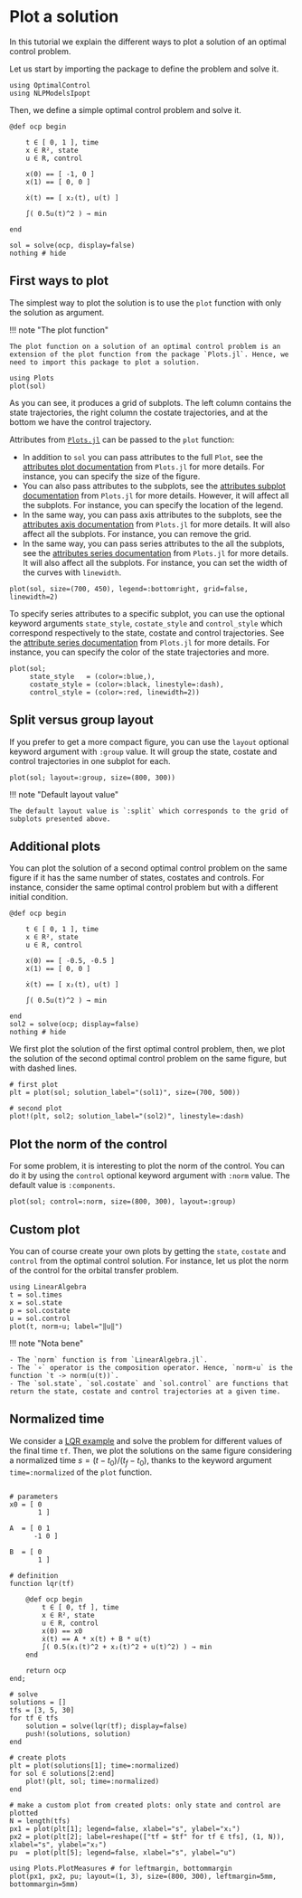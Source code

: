 # Plot a solution

In this tutorial we explain the different ways to plot a solution of an optimal control problem.

Let us start by importing the package to define the problem and solve it.

```@example main
using OptimalControl
using NLPModelsIpopt
```

Then, we define a simple optimal control problem and solve it.

```@example main
@def ocp begin

    t ∈ [ 0, 1 ], time
    x ∈ R², state
    u ∈ R, control

    x(0) == [ -1, 0 ]
    x(1) == [ 0, 0 ]

    ẋ(t) == [ x₂(t), u(t) ]

    ∫( 0.5u(t)^2 ) → min

end

sol = solve(ocp, display=false)
nothing # hide
```

## First ways to plot

The simplest way to plot the solution is to use the `plot` function with only the solution as argument.

!!! note "The plot function"

    The plot function on a solution of an optimal control problem is an extension of the plot function from the package `Plots.jl`. Hence, we need to import this package to plot a solution.

```@example main
using Plots
plot(sol)
```

As you can see, it produces a grid of subplots. The left column contains the state trajectories, the right column the costate trajectories, and at the bottom we have the control trajectory.

Attributes from [`Plots.jl`](https://docs.juliaplots.org) can be passed to the `plot` function:

- In addition to `sol` you can pass attributes to the full `Plot`, see the [attributes plot documentation](https://docs.juliaplots.org/latest/generated/attributes_plot/) from `Plots.jl` for more details. For instance, you can specify the size of the figure.
- You can also pass attributes to the subplots, see the [attributes subplot documentation](https://docs.juliaplots.org/latest/generated/attributes_subplot/) from `Plots.jl` for more details. However, it will affect all the subplots. For instance, you can specify the location of the legend.
- In the same way, you can pass axis attributes to the subplots, see the [attributes axis documentation](https://docs.juliaplots.org/latest/generated/attributes_axis/) from `Plots.jl` for more details. It will also affect all the subplots. For instance, you can remove the grid.
- In the same way, you can pass series attributes to the all the subplots, see the [attributes series documentation](https://docs.juliaplots.org/latest/generated/attributes_series/) from `Plots.jl` for more details. It will also affect all the subplots. For instance, you can set the width of the curves with `linewidth`.

```@example main
plot(sol, size=(700, 450), legend=:bottomright, grid=false, linewidth=2)
```

To specify series attributes to a specific subplot, you can use the optional keyword arguments `state_style`, `costate_style` and `control_style` which correspond respectively to the state, costate and control trajectories. See the [attribute series documentation](https://docs.juliaplots.org/latest/generated/attributes_series/) from `Plots.jl` for more details. For instance, you can specify the color of the state trajectories and more.

```@example main
plot(sol; 
     state_style   = (color=:blue,), 
     costate_style = (color=:black, linestyle=:dash),
     control_style = (color=:red, linewidth=2))
```

## Split versus group layout

If you prefer to get a more compact figure, you can use the `layout` optional keyword argument with `:group` value. It will group the state, costate and control trajectories in one subplot for each.

```@example main
plot(sol; layout=:group, size=(800, 300))
```

!!! note "Default layout value"

    The default layout value is `:split` which corresponds to the grid of subplots presented above.

## Additional plots

You can plot the solution of a second optimal control problem on the same figure if it has the same number of states, costates and controls. For instance, consider the same optimal control problem but with a different initial condition.

```@example main
@def ocp begin

    t ∈ [ 0, 1 ], time
    x ∈ R², state
    u ∈ R, control

    x(0) == [ -0.5, -0.5 ]
    x(1) == [ 0, 0 ]

    ẋ(t) == [ x₂(t), u(t) ]

    ∫( 0.5u(t)^2 ) → min

end
sol2 = solve(ocp; display=false)
nothing # hide
```

We first plot the solution of the first optimal control problem, then, we plot the solution of the second optimal control problem on the same figure, but with dashed lines.

```@example main
# first plot
plt = plot(sol; solution_label="(sol1)", size=(700, 500))

# second plot
plot!(plt, sol2; solution_label="(sol2)", linestyle=:dash)
```

## Plot the norm of the control

For some problem, it is interesting to plot the norm of the control. You can do it by using the `control` optional keyword argument with `:norm` value. The default value is `:components`.

```@example main
plot(sol; control=:norm, size=(800, 300), layout=:group)
```

## Custom plot

You can of course create your own plots by getting the `state`, `costate` and `control` from the optimal control solution. For instance, let us plot the norm of the control for the orbital transfer problem.

```@example main
using LinearAlgebra
t = sol.times
x = sol.state
p = sol.costate
u = sol.control
plot(t, norm∘u; label="‖u‖") 
```

!!! note "Nota bene"

    - The `norm` function is from `LinearAlgebra.jl`. 
    - The `∘` operator is the composition operator. Hence, `norm∘u` is the function `t -> norm(u(t))`. 
    - The `sol.state`, `sol.costate` and `sol.control` are functions that return the state, costate and control trajectories at a given time.


## Normalized time

We consider a [LQR example](@ref) and solve the problem for different values of the final time `tf`.
Then, we plot the solutions on the same figure considering a normalized time $s=(t-t_0)/(t_f-t_0)$, thanks to the keyword argument `time=:normalized` of the `plot` function.

```@example main

# parameters
x0 = [ 0
       1 ]

A  = [ 0 1
      -1 0 ]

B  = [ 0
       1 ]

# definition
function lqr(tf)

    @def ocp begin
        t ∈ [ 0, tf ], time
        x ∈ R², state
        u ∈ R, control
        x(0) == x0
        ẋ(t) == A * x(t) + B * u(t)
        ∫( 0.5(x₁(t)^2 + x₂(t)^2 + u(t)^2) ) → min
    end

    return ocp
end;

# solve
solutions = []
tfs = [3, 5, 30]
for tf ∈ tfs
    solution = solve(lqr(tf); display=false)
    push!(solutions, solution)
end

# create plots
plt = plot(solutions[1]; time=:normalized)
for sol ∈ solutions[2:end]
    plot!(plt, sol; time=:normalized)
end

# make a custom plot from created plots: only state and control are plotted
N = length(tfs)
px1 = plot(plt[1]; legend=false, xlabel="s", ylabel="x₁")
px2 = plot(plt[2]; label=reshape(["tf = $tf" for tf ∈ tfs], (1, N)), xlabel="s", ylabel="x₂")
pu  = plot(plt[5]; legend=false, xlabel="s", ylabel="u")

using Plots.PlotMeasures # for leftmargin, bottommargin
plot(px1, px2, pu; layout=(1, 3), size=(800, 300), leftmargin=5mm, bottommargin=5mm)
```